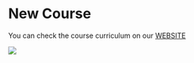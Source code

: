 # New Course

You can check the course curriculum on our [WEBSITE](https://www.cipher2infinity.com/)

![](Datalogger%20Images/DataLogger%20Image.jpg)

